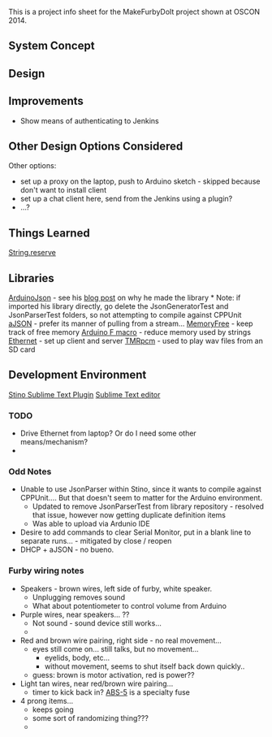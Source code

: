 This is a project info sheet for the MakeFurbyDoIt project shown at OSCON 2014.

## System Concept ##

## Design ##

## Improvements ##
- Show means of authenticating to Jenkins

## Other Design Options Considered ##
 Other options: 
   - set up a proxy on the laptop, push to Arduino sketch - skipped because don't want to install client 
   - set up a chat client here, send from the Jenkins using a plugin?
   - ...?

## Things Learned ##
[String.reserve](https://learn.adafruit.com/memories-of-an-arduino/optimizing-sram)

## Libraries ##
[ArduinoJson](https://github.com/bblanchon/ArduinoJson) - see his [blog post](http://blog.benoitblanchon.fr/arduino-json-parser/) on why he made the library
    * Note: if imported his library directly, go delete the JsonGeneratorTest and JsonParserTest folders, so not attempting to compile against CPPUnit
[aJSON](https://github.com/interactive-matter/aJson) - prefer its manner of pulling from a stream...
[MemoryFree](https://github.com/sudar/MemoryFree) - keep track of free memory
[Arduino F macro](http://www.baldengineer.com/blog/2013/11/20/arduino-f-macro/) - reduce memory used by strings
[Ethernet]() - set up client and server
[TMRpcm]() - used to play wav files from an SD card

## Development Environment ##
[Stino Sublime Text Plugin](http://robot-will.github.io/Stino/)
[Sublime Text editor](link)

### TODO ###
- Drive Ethernet from laptop?  Or do I need some other means/mechanism?
- 
### Odd Notes ###
- Unable to use JsonParser within Stino, since it wants to compile against CPPUnit....  But that doesn't seem to matter for the Arduino environment.
    + Updated to remove JsonParserTest from library repository - resolved that issue, however now getting duplicate definition items
    + Was able to upload via Ardunio IDE
-  Desire to add commands to clear Serial Monitor, put in a blank line to separate runs... - mitigated by close / reopen
-  DHCP + aJSON - no bueno.

### Furby wiring notes ###
- Speakers - brown wires, left side of furby, white speaker.  
    - Unplugging removes sound
    - What about potentiometer to control volume from Arduino
- Purple wires, near speakers...  ??
    + Not sound - sound device still works...
    + 
- Red and brown wire pairing, right side - no real movement...
    + eyes still come on...  still talks, but no movement...
        * eyelids, body, etc...
        * without movement, seems to shut itself back down quickly..
    +  guess: brown is motor activation, red is power??
- Light tan wires, near red/brown wire pairing... 
    +  timer to kick back in?  [ABS-5](http://www.mouser.com/ProductDetail/Cooper-Bussmann/ABS-5/?qs=sGAEpiMZZMuMS2dUaCDnDKsZ4y%252bS389n) is a specialty fuse
- 4 prong items...
    + keeps going
    + some sort of randomizing thing???
    + 
